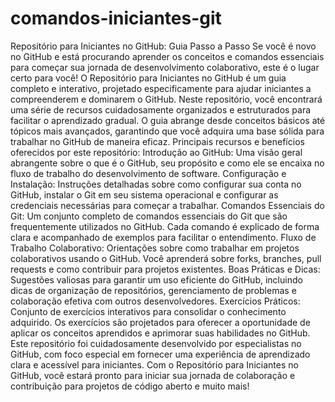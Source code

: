 # comandos-iniciantes-git
 Repositório para Iniciantes no GitHub: Guia Passo a Passo  Se você é novo no GitHub e está procurando aprender os conceitos e comandos essenciais para começar sua jornada de desenvolvimento colaborativo, este é o lugar certo para você! O Repositório para Iniciantes no GitHub é um guia completo e interativo, projetado especificamente para ajudar iniciantes a compreenderem e dominarem o GitHub.  Neste repositório, você encontrará uma série de recursos cuidadosamente organizados e estruturados para facilitar o aprendizado gradual. O guia abrange desde conceitos básicos até tópicos mais avançados, garantindo que você adquira uma base sólida para trabalhar no GitHub de maneira eficaz.  Principais recursos e benefícios oferecidos por este repositório:      Introdução ao GitHub: Uma visão geral abrangente sobre o que é o GitHub, seu propósito e como ele se encaixa no fluxo de trabalho do desenvolvimento de software.      Configuração e Instalação: Instruções detalhadas sobre como configurar sua conta no GitHub, instalar o Git em seu sistema operacional e configurar as credenciais necessárias para começar a trabalhar.      Comandos Essenciais do Git: Um conjunto completo de comandos essenciais do Git que são frequentemente utilizados no GitHub. Cada comando é explicado de forma clara e acompanhado de exemplos para facilitar o entendimento.      Fluxo de Trabalho Colaborativo: Orientações sobre como trabalhar em projetos colaborativos usando o GitHub. Você aprenderá sobre forks, branches, pull requests e como contribuir para projetos existentes.      Boas Práticas e Dicas: Sugestões valiosas para garantir um uso eficiente do GitHub, incluindo dicas de organização de repositórios, gerenciamento de problemas e colaboração efetiva com outros desenvolvedores.      Exercícios Práticos: Conjunto de exercícios interativos para consolidar o conhecimento adquirido. Os exercícios são projetados para oferecer a oportunidade de aplicar os conceitos aprendidos e aprimorar suas habilidades no GitHub.  Este repositório foi cuidadosamente desenvolvido por especialistas no GitHub, com foco especial em fornecer uma experiência de aprendizado clara e acessível para iniciantes. Com o Repositório para Iniciantes no GitHub, você estará pronto para iniciar sua jornada de colaboração e contribuição para projetos de código aberto e muito mais!
